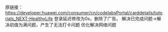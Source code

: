 原链接：https://developer.huawei.com/consumer/cn/codelabsPortal/carddetails/tutorials_NEXT-HealthyLife
登录延迟修改为0s，删除了广告。
解决已完成问题->解决初值为满问题，产生了无法打卡问题
优化解决网络问题


